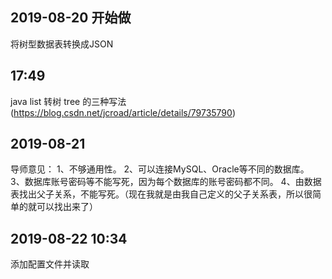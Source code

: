 ## 2019-08-20 开始做
将树型数据表转换成JSON
## 17:49 
java list 转树 tree 的三种写法(https://blog.csdn.net/jcroad/article/details/79735790)
## 2019-08-21
导师意见：
1、不够通用性。
2、可以连接MySQL、Oracle等不同的数据库。
3、数据库账号密码等不能写死，因为每个数据库的账号密码都不同。
4、由数据表找出父子关系，不能写死。（现在我就是由我自己定义的父子关系表，所以很简单的就可以找出来了）
## 2019-08-22 10:34 
添加配置文件并读取